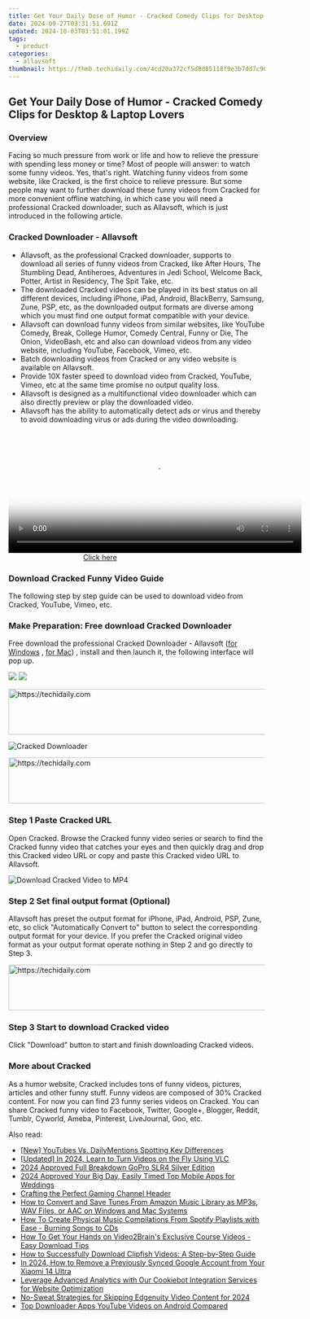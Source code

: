 ```yaml
---
title: Get Your Daily Dose of Humor - Cracked Comedy Clips for Desktop & Laptop Lovers
date: 2024-09-27T03:31:51.691Z
updated: 2024-10-03T03:51:01.199Z
tags:
  - product
categories:
  - allavsoft
thumbnail: https://thmb.techidaily.com/4cd20a372cf5d8d85118f9e3b7dd7c90b1aca1c5d0f4c536eb8392f689fe6cf9.jpeg
---
```


## Get Your Daily Dose of Humor - Cracked Comedy Clips for Desktop & Laptop Lovers

### Overview

Facing so much pressure from work or life and how to relieve the pressure with spending less money or time? Most of people will answer: to watch some funny videos. Yes, that's right. Watching funny videos from some website, like Cracked, is the first choice to relieve pressure. But some people may want to further download these funny videos from Cracked for more convenient offline watching, in which case you will need a professional Cracked downloader, such as Allavsoft, which is just introduced in the following article.

### Cracked Downloader - Allavsoft

* Allavsoft, as the professional Cracked downloader, supports to download all series of funny videos from Cracked, like After Hours, The Stumbling Dead, Antiheroes, Adventures in Jedi School, Welcome Back, Potter, Artist in Residency, The Spit Take, etc.
* The downloaded Cracked videos can be played in its best status on all different devices, including iPhone, iPad, Android, BlackBerry, Samsung, Zune, PSP, etc, as the downloaded output formats are diverse among which you must find one output format compatible with your device.
* Allavsoft can download funny videos from similar websites, like YouTube Comedy, Break, College Humor, Comedy Central, Funny or Die, The Onion, VideoBash, etc and also can download videos from any video website, including YouTube, Facebook, Vimeo, etc.
* Batch downloading videos from Cracked or any video website is available on Allavsoft.
* Provide 10X faster speed to download video from Cracked, YouTube, Vimeo, etc at the same time promise no output quality loss.
* Allavsoft is designed as a multifunctional video downloader which can also directly preview or play the downloaded video.
* Allavsoft has the ability to automatically detect ads or virus and thereby to avoid downloading virus or ads during the video downloading.

<!-- affiliate ads begin -->
<span id="1982570">
					<video width="576" height="240" style="cursor:pointer"
           poster="//a.impactradius-go.com/display-clicktoplayimage/1982570.png"
           onclick="if(!this.playClicked){this.play();this.setAttribute('controls',true);this.playClicked=true;}">
	   <source src="//a.impactradius-go.com/display-ad/22993-1982570">
	   <img src="//a.impactradius-go.com/display-clicktoplayimage/1982570.png" style="border: none; height: 100%; width: 100%; object-fit: contain">
	</video>
	<div style="width:360px;text-align:center"><a href="javascript:window.open(decodeURIComponent('https%3A%2F%2Fhomestyler.sjv.io%2Fc%2F5597632%2F1982570%2F22993'), '_blank');void(0);">Click here</a></div>
</span>
<img height="0" width="0" src="https://imp.pxf.io/i/5597632/1982570/22993" style="position:absolute;visibility:hidden;" border="0" />
<!-- affiliate ads end -->

### Download Cracked Funny Video Guide

The following step by step guide can be used to download video from Cracked, YouTube, Vimeo, etc.

### Make Preparation: Free download Cracked Downloader

Free download the professional Cracked Downloader - Allavsoft ([for Windows](https://tools.techidaily.com/allavsoft/products/) , [for Mac](https://tools.techidaily.com/allavsoft/products/)) , install and then launch it, the following interface will pop up.

[![](https://www.allavsoft.com/how-to/../images/how-to/free-download-win.jpg)](https://tools.techidaily.com/allavsoft/products/) [![](https://www.allavsoft.com/how-to/../images/how-to/free-download-mac.jpg)](https://tools.techidaily.com/allavsoft/products/)

<!-- affiliate ads begin -->
<a href="https://appsumo.8odi.net/c/5597632/2137412/7443" target="_top" id="2137412">
  <img src="//a.impactradius-go.com/display-ad/7443-2137412" border="0" alt="https://techidaily.com" width="728" height="90"/>
</a>
<img height="0" width="0" src="https://appsumo.8odi.net/i/5597632/2137412/7443" style="position:absolute;visibility:hidden;" border="0" />
<!-- affiliate ads end -->

![Cracked Downloader](https://www.allavsoft.com/how-to/../images/allavsoft/screen-shot-600.jpg)

<!-- affiliate ads begin -->
<a href="https://aligracehair.sjv.io/c/5597632/1934292/19272" target="_top" id="1934292">
  <img src="//a.impactradius-go.com/display-ad/19272-1934292" border="0" alt="https://techidaily.com" width="728" height="90"/>
</a>
<img height="0" width="0" src="https://aligracehair.sjv.io/i/5597632/1934292/19272" style="position:absolute;visibility:hidden;" border="0" />
<!-- affiliate ads end -->

### Step 1 Paste Cracked URL

Open Cracked. Browse the Cracked funny video series or search to find the Cracked funny video that catches your eyes and then quickly drag and drop this Cracked video URL or copy and paste this Cracked video URL to Allavsoft.

![Download Cracked Video to MP4](https://www.allavsoft.com/how-to/../images/how-to/download-rtmp-video/download-rtmp-video.jpg)

### Step 2 Set final output format (Optional)

Allavsoft has preset the output format for iPhone, iPad, Android, PSP, Zune, etc, so click "Automatically Convert to" button to select the corresponding output format for your device. If you prefer the Cracked original video format as your output format operate nothing in Step 2 and go directly to Step 3.

<!-- affiliate ads begin -->
<a href="https://imp.i357552.net/c/5597632/977686/11832" target="_top" id="977686">
  <img src="//a.impactradius-go.com/display-ad/11832-977686" border="0" alt="https://techidaily.com" width="728" height="90"/>
</a>
<img height="0" width="0" src="https://imp.i357552.net/i/5597632/977686/11832" style="position:absolute;visibility:hidden;" border="0" />
<!-- affiliate ads end -->

### Step 3 Start to download Cracked video

Click "Download" button to start and finish downloading Cracked videos.

### More about Cracked

As a humor website, Cracked includes tons of funny videos, pictures, articles and other funny stuff. Funny videos are composed of 30% Cracked content. For now you can find 23 funny series videos on Cracked. You can share Cracked funny video to Facebook, Twitter, Google+, Blogger, Reddit, Tumblr, Cyworld, Ameba, Pinterest, LiveJournal, Goo, etc.

<ins class="adsbygoogle"
     style="display:block"
     data-ad-format="autorelaxed"
     data-ad-client="ca-pub-7571918770474297"
     data-ad-slot="1223367746"></ins>

<ins class="adsbygoogle"
     style="display:block"
     data-ad-client="ca-pub-7571918770474297"
     data-ad-slot="8358498916"
     data-ad-format="auto"
     data-full-width-responsive="true"></ins>

<span class="atpl-alsoreadstyle">Also read:</span>
<div><ul>
<li><a href="https://facebook-video-share.techidaily.com/new-youtubes-vs-dailymentions-spotting-key-differences/"><u>[New] YouTubes Vs. DailyMentions Spotting Key Differences</u></a></li>
<li><a href="https://remote-screen-capture.techidaily.com/updated-in-2024-learn-to-turn-videos-on-the-fly-using-vlc/"><u>[Updated] In 2024, Learn to Turn Videos on the Fly Using VLC</u></a></li>
<li><a href="https://some-techniques.techidaily.com/2024-approved-full-breakdown-gopro-slr4-silver-edition/"><u>2024 Approved Full Breakdown GoPro SLR4 Silver Edition</u></a></li>
<li><a href="https://fox-cloud.techidaily.com/2024-approved-your-big-day-easily-timed-top-mobile-apps-for-weddings/"><u>2024 Approved Your Big Day, Easily Timed Top Mobile Apps for Weddings</u></a></li>
<li><a href="https://youtube-tips.techidaily.com/ing-the-perfect-gaming-channel-header/"><u>Crafting the Perfect Gaming Channel Header</u></a></li>
<li><a href="https://win-wonderful.techidaily.com/how-to-convert-and-save-tunes-from-amazon-music-library-as-mp3s-wav-files-or-aac-on-windows-and-mac-systems/"><u>How to Convert and Save Tunes From Amazon Music Library as MP3s, WAV Files, or AAC on Windows and Mac Systems</u></a></li>
<li><a href="https://win-wonderful.techidaily.com/how-to-create-physical-music-compilations-from-spotify-playlists-with-ease-burning-songs-to-cds/"><u>How To Create Physical Music Compilations From Spotify Playlists with Ease - Burning Songs to CDs</u></a></li>
<li><a href="https://win-wonderful.techidaily.com/how-to-get-your-hands-on-video2brains-exclusive-course-videos-easy-download-tips/"><u>How To Get Your Hands on Video2Brain's Exclusive Course Videos - Easy Download Tips</u></a></li>
<li><a href="https://win-wonderful.techidaily.com/how-to-successfully-download-clipfish-videos-a-step-by-step-guide/"><u>How to Successfully Download Clipfish Videos: A Step-by-Step Guide</u></a></li>
<li><a href="https://unlock-android.techidaily.com/in-2024-how-to-remove-a-previously-synced-google-account-from-your-xiaomi-14-ultra-by-drfone-android/"><u>In 2024, How to Remove a Previously Synced Google Account from Your Xiaomi 14 Ultra</u></a></li>
<li><a href="https://solve-marvelous.techidaily.com/leverage-advanced-analytics-with-our-cookiebot-integration-services-for-website-optimization/"><u>Leverage Advanced Analytics with Our Cookiebot Integration Services for Website Optimization</u></a></li>
<li><a href="https://extra-approaches.techidaily.com/no-sweat-strategies-for-skipping-edgenuity-video-content-for-2024/"><u>No-Sweat Strategies for Skipping Edgenuity Video Content for 2024</u></a></li>
<li><a href="https://youtube-videos.techidaily.com/top-downloader-apps-youtube-videos-on-android-compared/"><u>Top Downloader Apps YouTube Videos on Android Compared</u></a></li>
</ul></div>

